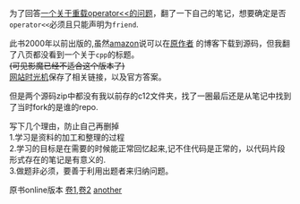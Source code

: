为了回答[一个关于重载operator<<的问题](https://stackoverflow.com/questions/74672391/get-private-element-outside-the-class)，翻了一下自己的笔记，想要确定是否`operator<<`必须且只能声明为`friend`.    

此书2000年以前出版的,虽然[amazon](https://www.amazon.com/Thinking-Vol-Introduction-Standard-2nd/dp/0139798099)说可以在[原作者](https://www.bruceeckel.com/) 的博客下载到源码，但我翻了八页都没看到一个关于`cpp`的标题。    
~~(可见影魔已经不适合这个版本了)~~    
[网站时光机](https://web.archive.org/web/20070304085516/http://www.mindview.net/FAQ/FAQ-002)保存了相关链接，以及官方答案。    

但是两个源码zip中都没有我以前存的c12文件夹，找了一圈最后还是从笔记中找到了当时fork的是谁的repo.    

写下几个理由，防止自己再删掉    
1.学习是资料的加工和整理的过程    
2.学习的目标是在需要的时候能正常回忆起来,记不住代码是正常的，以代码片段形式存在的笔记是有意义的.    
3.做题非必须，要善于利用出题者来归纳问题。    

原书online版本 [卷1](https://web.mit.edu/merolish/ticpp/TicV2.html),[卷2](https://web.mit.edu/merolish/ticpp/TicV2.html#_Toc53985710)
[another](https://www.fi.muni.cz/usr/jkucera/tic/tic_c.html)
